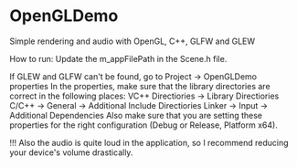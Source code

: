 # OpenGLDemo
Simple rendering and audio with OpenGL, C++, GLFW and GLEW

How to run:
Update the m_appFilePath in the Scene.h file.

If GLEW and GLFW can't be found, go to Project -> OpenGLDemo properties
In the properties, make sure that the library directories are correct in the following places:
VC++ Directiories -> Library Directiories
C/C++ -> General -> Additional Include Directiories
Linker -> Input -> Additional Dependencies
Also make sure that you are setting these properties for the right configuration (Debug or Release, Platform x64).

!!! Also the audio is quite loud in the application, so I recommend reducing your device's volume drastically.

